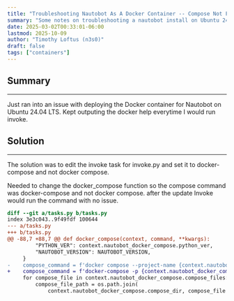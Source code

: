 ```yaml
---
title: "Troubleshooting Nautobot As A Docker Container -- Compose Not Found"
summary: "Some notes on troubleshooting a nautobot install on Ubuntu 24.04 LTS as a docker container."
date: 2025-03-02T00:33:01-06:00
lastmod: 2025-10-09
author: "Timothy Loftus (n3s0)"
draft: false
tags: ["containers"]
---
```


## Summary
---

Just ran into an issue with deploying the Docker container for Nautobot on
Ubuntu 24.04 LTS. Kept outputing the docker help everytime I would run invoke.

## Solution
---

The solution was to edit the invoke task for invoke.py and set it to
docker-compose and not docker compose.

Needed to change the docker_compose function so the compose command was
docker-compose and not docker compose. after the update Invoke would run the
command with no issue.

```diff
diff --git a/tasks.py b/tasks.py
index 3e3c043..9f49fdf 100644
--- a/tasks.py
+++ b/tasks.py
@@ -88,7 +88,7 @@ def docker_compose(context, command, **kwargs):
         "PYTHON_VER": context.nautobot_docker_compose.python_ver,
         "NAUTOBOT_VERSION": NAUTOBOT_VERSION,
     }
-    compose_command = f'docker compose --project-name {context.nautobot_docker_compose.project_name} --project-directory "{context.nautobot_docker_compose.compose_dir}"'
+    compose_command = f'docker-compose -p {context.nautobot_docker_compose.project_name} --project-directory "{context.nautobot_docker_compose.compose_dir}"'
     for compose_file in context.nautobot_docker_compose.compose_files:
         compose_file_path = os.path.join(
             context.nautobot_docker_compose.compose_dir, compose_file

```

